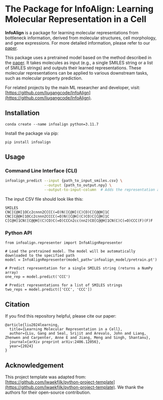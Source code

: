 # The Package for InfoAlign: Learning Molecular Representation in a Cell

**InfoAlign** is a package for learning molecular representations from bottleneck information, derived from molecular structures, cell morphology, and gene expressions. For more detailed information, please refer to our [paper](https://arxiv.org/abs/2406.12056v3).

This package uses a pretrained model based on the method described in the [paper](https://arxiv.org/abs/2406.12056v3). It takes molecules as input (e.g., a single SMILES string or a list of SMILES strings) and outputs their learned representations. These molecular representations can be applied to various downstream tasks, such as molecular property prediction.

For related projects by the main ML researcher and developer, visit: [https://github.com/liugangcode/InfoAlign](https://github.com/liugangcode/InfoAlign).

## Installation


```
conda create --name infoalign python=3.11.7
```

Install the package via pip:

```
pip install infoalign
```

## Usage

### Command Line Interface (CLI)

```bash
infoalign_predict --input {path_to_input_smiles.csv} \
                  --output {path_to_output.npy} \
                  --output-to-input-column  # Adds the representation as an additional column in the input CSV
```

The input CSV file should look like this:

```csv
SMILES
CNC[C@H]1OCc2cnnn2CCCC(=O)N([C@H](C)CO)C[C@@H]1C
CNC[C@@H]1OCc2cnnn2CCCC(=O)N([C@H](C)CO)C[C@H]1C
C[C@H]1CN([C@@H](C)CO)C(=O)CCCn2cc(nn2)CO[C@@H]1CN(C)C(=O)CCC(F)(F)F
```


### Python API
```
from infoalign.representer import InfoAlignRepresenter

# Load the pretrained model. The model will be automatically downloaded to the specified path
model = InfoAlignRepresenter(model_path='infoalign_model/pretrain.pt')

# Predict representation for a single SMILES string (returns a NumPy array)
one_rep = model.predict('CCC')

# Predict representations for a list of SMILES strings
two_reps = model.predict(['CCC', 'CCC'])
```

## Citation

If you find this repository helpful, please cite our paper:

```
@article{liu2024learning,
  title={Learning Molecular Representation in a Cell},
  author={Liu, Gang and Seal, Srijit and Arevalo, John and Liang, Zhenwen and Carpenter, Anne E and Jiang, Meng and Singh, Shantanu},
  journal={arXiv preprint arXiv:2406.12056},
  year={2024}
}
```

## Acknowledgement

This project template was adapted from: [https://github.com/lwaekfjlk/python-project-template](https://github.com/lwaekfjlk/python-project-template). We thank the authors for their open-source contribution.
